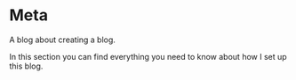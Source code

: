 # Meta

A blog about creating a blog.

In this section you can find everything you need to know about how I set up this blog.
